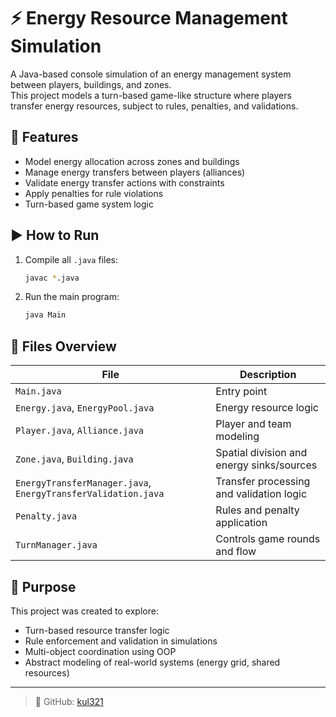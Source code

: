 # ⚡ Energy Resource Management Simulation

A Java-based console simulation of an energy management system between players, buildings, and zones.  
This project models a turn-based game-like structure where players transfer energy resources, subject to rules, penalties, and validations.

## 📌 Features

- Model energy allocation across zones and buildings
- Manage energy transfers between players (alliances)
- Validate energy transfer actions with constraints
- Apply penalties for rule violations
- Turn-based game system logic

## ▶️ How to Run

1. Compile all `.java` files:
   ```bash
   javac *.java
   ```

2. Run the main program:
   ```bash
   java Main
   ```

## 📁 Files Overview

| File | Description |
|------|-------------|
| `Main.java` | Entry point |
| `Energy.java`, `EnergyPool.java` | Energy resource logic |
| `Player.java`, `Alliance.java` | Player and team modeling |
| `Zone.java`, `Building.java` | Spatial division and energy sinks/sources |
| `EnergyTransferManager.java`, `EnergyTransferValidation.java` | Transfer processing and validation logic |
| `Penalty.java` | Rules and penalty application |
| `TurnManager.java` | Controls game rounds and flow |

## 🎯 Purpose

This project was created to explore:
- Turn-based resource transfer logic
- Rule enforcement and validation in simulations
- Multi-object coordination using OOP
- Abstract modeling of real-world systems (energy grid, shared resources)

---

> 👤 GitHub: [kul321](https://github.com/kul321)
